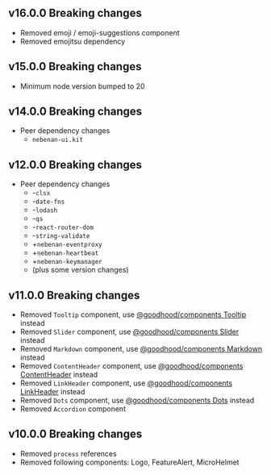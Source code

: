 ## v16.0.0 Breaking changes

- Removed emoji / emoji-suggestions component 
- Removed emojitsu dependency

## v15.0.0 Breaking changes

- Minimum node version bumped to 20

## v14.0.0 Breaking changes

- Peer dependency changes
  - `nebenan-ui.kit`

## v12.0.0 Breaking changes

- Peer dependency changes
    - -`clsx`
    - -`date-fns`
    - -`lodash`
    - -`qs`
    - -`react-router-dom`
    - -`string-validate`
    - +`nebenan-eventproxy`
    - +`nebenan-heartbeat`
    - +`nebenan-keymanager`
    - (plus some version changes)

## v11.0.0 Breaking changes

- Removed `Tooltip` component, use [@goodhood/components Tooltip](https://github.com/goodhood-eu/goodhood/tree/master/packages/components) instead
- Removed `Slider` component, use [@goodhood/components Slider](https://github.com/goodhood-eu/goodhood/tree/master/packages/components) instead
- Removed `Markdown` component, use [@goodhood/components Markdown](https://github.com/goodhood-eu/goodhood/tree/master/packages/components) instead
- Removed `ContentHeader` component, use [@goodhood/components ContentHeader](https://github.com/goodhood-eu/goodhood/tree/master/packages/components) instead
- Removed `LinkHeader` component, use [@goodhood/components LinkHeader](https://github.com/goodhood-eu/goodhood/tree/master/packages/components) instead
- Removed `Dots` component, use [@goodhood/components Dots](https://github.com/goodhood-eu/goodhood/tree/master/packages/components) instead
- Removed `Accordion` component

## v10.0.0 Breaking changes

- Removed `process` references
- Removed following components: Logo, FeatureAlert, MicroHelmet
